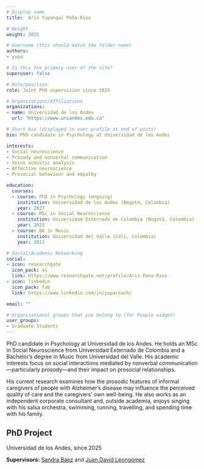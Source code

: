 ```yaml
---
# Display name
title:  Aris Yupanqui Peña-Rios

# Weight
weight: 2025

# Username (this should match the folder name)
authors:
- yupa

# Is this the primary user of the site?
superuser: false

# Role/position
role: Joint PhD supervision since 2025

# Organizations/Affiliations
organizations:
- name: Universidad de los Andes
  url: "https://www.uniandes.edu.co"

# Short bio (displayed in user profile at end of posts)
bio: PhD candidate in Psychology at Universidad de los Andes

interests:
- Social neuroscience
- Prosody and nonverbal communication
- Voice acoustic analysis
- Affective neuroscience
- Prosocial behaviour and empathy

education:
  courses:
  - course: PhD in Psychology (ongoing)
    institution: Universidad de los Andes (Bogotá, Colombia)
    year: 2027
  - course: MSc in Social Neuroscience
    institution: Universidad Externado de Colombia (Bogotá, Colombia)
    year: 2023
  - course: BA in Music
    institution: Universidad del Valle (Cali, Colombia)
    year: 2011

# Social/Academic Networking
social:
- icon: researchgate
  icon_pack: ai
  link: https://www.researchgate.net/profile/Aris-Pena-Rios
- icon: linkedin
  icon_pack: fab
  link: https://www.linkedin.com/in/yupacoach/

email: ""

# Organisational groups that you belong to (for People widget)
user_groups:
- Graduate Students
---
```


PhD candidate in Psychology at Universidad de los Andes. He holds an MSc in Social Neuroscience from Universidad Externado de Colombia and a Bachelor’s degree in Music from Universidad del Valle. His academic interests focus on social interactions mediated by nonverbal communication—particularly prosody—and their impact on prosocial relationships.  

His current research examines how the prosodic features of informal caregivers of people with Alzheimer’s disease may influence the perceived quality of care and the caregivers’ own well-being. He also works as an independent corporate consultant and, outside academia, enjoys singing with his salsa orchestra, swimming, running, travelling, and spending time with his family.

## **PhD Project**  

Universidad de los Andes, since 2025  

**Supervisors:** [Sandra Báez](https://scholar.google.com/citations?user=WLryvYoAAAAJ) and [Juan David Leongómez](/en/#about)
